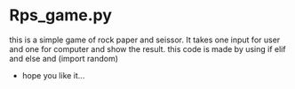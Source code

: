 # Rps_game.py
this is a simple game of rock paper and seissor.
It takes one input for user and one for computer 
and show the result.
this code is made by using if elif and else
and (import random) 
* hope you like it...
